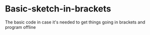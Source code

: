 # Basic-sketch-in-brackets
The basic code in case it's needed to get things going in brackets and program offline
